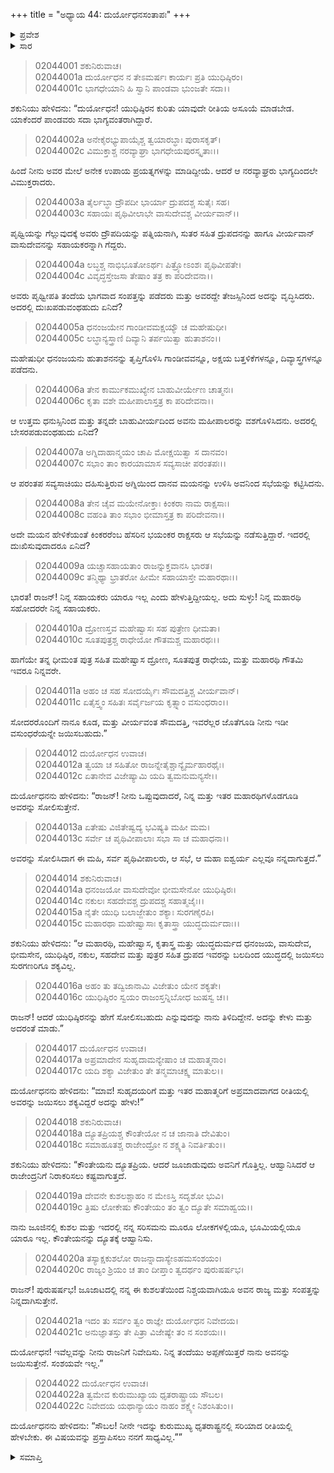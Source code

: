 +++
title = "ಅಧ್ಯಾಯ 44: ದುರ್ಯೋಧನಸಂತಾಪಃ"
+++

<details><summary>ಪ್ರವೇಶ</summary>


।।   ಓಂ ಓಂ ನಮೋ ನಾರಾಯಣಾಯ।।   ಶ್ರೀ ವೇದವ್ಯಾಸಾಯ ನಮಃ ।।

ಶ್ರೀ ಕೃಷ್ಣದ್ವೈಪಾಯನ ವೇದವ್ಯಾಸ ವಿರಚಿತ  

**ಶ್ರೀ ಮಹಾಭಾರತ**

**ಸಭಾ ಪರ್ವ**

**ದ್ಯೂತ ಪರ್ವ**

**ಅಧ್ಯಾಯ 44**

</details>


<details><summary>ಸಾರ</summary>

ದುರ್ಯೋಧನನು ಅಸೂಯೆಪಡುವುದು ಸರಿಯಲ್ಲವೆಂದು ಶಕುನಿಯು ಸಲಹೆ ನೀಡುವುದು (1-11). ಪಾಂಡವರನ್ನು ಸೋಲಿಸಲು ಉಪಾಯವೇನೆಂದು ಕೇಳಲು ಶಕುನಿಯು ದ್ಯೂತವನ್ನು ಸೂಚಿಸುವುದು (12-22).

</details>


> 02044001 ಶಕುನಿರುವಾಚ।  
02044001a ದುರ್ಯೋಧನ ನ ತೇಽಮರ್ಷಃ ಕಾರ್ಯಃ ಪ್ರತಿ ಯುಧಿಷ್ಠಿರಂ।  
02044001c ಭಾಗಧೇಯಾನಿ ಹಿ ಸ್ವಾನಿ ಪಾಂಡವಾ ಭುಂಜತೇ ಸದಾ।।

ಶಕುನಿಯು ಹೇಳಿದನು: “ದುರ್ಯೋಧನ! ಯುಧಿಷ್ಠಿರನ ಕುರಿತು ಯಾವುದೇ ರೀತಿಯ ಅಸೂಯೆ ಮಾಡಬೇಡ. ಯಾಕೆಂದರೆ ಪಾಂಡವರು ಸದಾ ಭಾಗ್ಯವಂತರಾಗಿದ್ದಾರೆ.

> 02044002a ಅನೇಕೈರಭ್ಯುಪಾಯೈಶ್ಚ ತ್ವಯಾರಬ್ಧಾಃ ಪುರಾಸಕೃತ್।  
02044002c ವಿಮುಕ್ತಾಶ್ಚ ನರವ್ಯಾಘ್ರಾ ಭಾಗಧೇಯಪುರಸ್ಕೃತಾಃ।।

ಹಿಂದೆ ನೀನು ಅವರ ಮೇಲೆ ಅನೇಕ ಉಪಾಯ ಪ್ರಯತ್ನಗಳನ್ನು ಮಾಡಿದ್ದೀಯೆ. ಆದರೆ ಆ ನರವ್ಯಾಘ್ರರು ಭಾಗ್ಯದಿಂದಲೇ ವಿಮುಕ್ತರಾದರು.

> 02044003a ತೈರ್ಲಬ್ಧಾ ದ್ರೌಪದೀ ಭಾರ್ಯಾ ದ್ರುಪದಶ್ಚ ಸುತೈಃ ಸಹ।  
02044003c ಸಹಾಯಃ ಪೃಥಿವೀಲಾಭೇ ವಾಸುದೇವಶ್ಚ ವೀರ್ಯವಾನ್।।

ಪೃಥ್ವಿಯನ್ನು ಗೆಲ್ಲುವುದಕ್ಕೆ ಅವರು ದ್ರೌಪದಿಯನ್ನು ಪತ್ನಿಯನಾಗಿ, ಸುತರ ಸಹಿತ ದ್ರುಪದನನ್ನು ಹಾಗೂ ವೀರ್ಯವಾನ್ ವಾಸುದೇವನನ್ನು ಸಹಾಯಕರನ್ನಾಗಿ ಗೆದ್ದರು.

> 02044004a ಲಬ್ಧಶ್ಚ ನಾಭಿಭೂತೋಽರ್ಥಃ ಪಿತ್ರ್ಯೋಽಂಶಃ ಪೃಥಿವೀಪತೇ।  
02044004c ವಿವೃದ್ಧಸ್ತೇಜಸಾ ತೇಷಾಂ ತತ್ರ ಕಾ ಪರಿದೇವನಾ।।

ಅವರು ಪೃಥ್ವೀಪತಿ ತಂದೆಯ ಭಾಗವಾದ ಸಂಪತ್ತನ್ನು ಪಡೆದರು ಮತ್ತು ಅವರದ್ದೇ ತೇಜಸ್ಸಿನಿಂದ ಅದನ್ನು ವೃದ್ಧಿಸಿದರು. ಅದರಲ್ಲಿ ದುಃಖಪಡುವಂಥಹುದು ಏನಿದೆ?

> 02044005a ಧನಂಜಯೇನ ಗಾಂಡೀವಮಕ್ಷಯ್ಯೌ ಚ ಮಹೇಷುಧೀ।  
02044005c ಲಬ್ಧಾನ್ಯಸ್ತ್ರಾಣಿ ದಿವ್ಯಾನಿ ತರ್ಪಯಿತ್ವಾ ಹುತಾಶನಂ।।

ಮಹೇಷುಧೀ ಧನಂಜಯನು ಹುತಾಶನನನ್ನು ತೃಪ್ತಿಗೊಳಿಸಿ ಗಾಂಡೀವವನ್ನೂ, ಅಕ್ಷಯ ಬತ್ತಳಿಕೆಗಳನ್ನೂ, ದಿವ್ಯಾಸ್ತ್ರಗಳನ್ನೂ ಪಡೆದನು.

> 02044006a ತೇನ ಕಾರ್ಮುಕಮುಖ್ಯೇನ ಬಾಹುವೀರ್ಯೇಣ ಚಾತ್ಮನಃ।  
02044006c ಕೃತಾ ವಶೇ ಮಹೀಪಾಲಾಸ್ತತ್ರ ಕಾ ಪರಿದೇವನಾ।।

ಆ ಉತ್ತಮ ಧನುಸ್ಸಿನಿಂದ ಮತ್ತು ತನ್ನದೇ ಬಾಹುವೀರ್ಯದಿಂದ ಅವನು ಮಹೀಪಾಲರನ್ನು ವಶಗೊಳಿಸಿದನು. ಅದರಲ್ಲಿ ಬೇಸರಪಡುವಂಥಹುದು ಏನಿದೆ?

> 02044007a ಅಗ್ನಿದಾಹಾನ್ಮಯಂ ಚಾಪಿ ಮೋಕ್ಷಯಿತ್ವಾ ಸ ದಾನವಂ।  
02044007c ಸಭಾಂ ತಾಂ ಕಾರಯಾಮಾಸ ಸವ್ಯಸಾಚೀ ಪರಂತಪಃ।।

ಆ ಪರಂತಪ ಸವ್ಯಸಾಚಿಯು ದಹಿಸುತ್ತಿರುವ ಅಗ್ನಿಯಿಂದ ದಾನವ ಮಯನನ್ನು ಉಳಿಸಿ ಅವನಿಂದ ಸಭೆಯನ್ನು ಕಟ್ಟಿಸಿದನು.

> 02044008a ತೇನ ಚೈವ ಮಯೇನೋಕ್ತಾಃ ಕಿಂಕರಾ ನಾಮ ರಾಕ್ಷಸಾಃ।  
02044008c ವಹಂತಿ ತಾಂ ಸಭಾಂ ಭೀಮಾಸ್ತತ್ರ ಕಾ ಪರಿದೇವನಾ।।

ಅದೇ ಮಯನ ಹೇಳಿಕೆಯಂತೆ ಕಿಂಕರರೆಂಬ ಹೆಸರಿನ ಭಯಂಕರ ರಾಕ್ಷಸರು ಆ ಸಭೆಯನ್ನು ನಡೆಸುತ್ತಿದ್ದಾರೆ. ಇದರಲ್ಲಿ ದುಃಖಿಸುವುದಾದರೂ ಏನಿದೆ?

> 02044009a ಯಚ್ಚಾಸಹಾಯತಾಂ ರಾಜನ್ನುಕ್ತವಾನಸಿ ಭಾರತ।  
02044009c ತನ್ಮಿಥ್ಯಾ ಭ್ರಾತರೋ ಹೀಮೇ ಸಹಾಯಾಸ್ತೇ ಮಹಾರಥಾಃ।।

ಭಾರತ! ರಾಜನ್! ನಿನ್ನ ಸಹಾಯಕರು ಯಾರೂ ಇಲ್ಲ ಎಂದು ಹೇಳುತ್ತಿದ್ದೀಯಲ್ಲ. ಅದು ಸುಳ್ಳು! ನಿನ್ನ ಮಹಾರಥಿ ಸಹೋದರರೇ ನಿನ್ನ ಸಹಾಯಕರು.

> 02044010a ದ್ರೋಣಸ್ತವ ಮಹೇಷ್ವಾಸಃ ಸಹ ಪುತ್ರೇಣ ಧೀಮತಾ।  
02044010c ಸೂತಪುತ್ರಶ್ಚ ರಾಧೇಯೋ ಗೌತಮಶ್ಚ ಮಹಾರಥಃ।।

ಹಾಗೆಯೇ ತನ್ನ ಧೀಮಂತ ಪುತ್ರ ಸಹಿತ ಮಹೇಷ್ವಾಸ ದ್ರೋಣ, ಸೂತಪುತ್ರ ರಾಧೇಯ, ಮತ್ತು ಮಹಾರಥಿ ಗೌತಮಿ ಇವರೂ ನಿನ್ನವರೇ.

> 02044011a ಅಹಂ ಚ ಸಹ ಸೋದರ್ಯೈಃ ಸೌಮದತ್ತಿಶ್ಚ ವೀರ್ಯವಾನ್।   
02044011c ಏತೈಸ್ತ್ವಂ ಸಹಿತಃ ಸರ್ವೈರ್ಜಯ ಕೃತ್ಸ್ನಾಂ ವಸುಂಧರಾಂ।।

ಸೋದರರೊಂದಿಗೆ ನಾನೂ ಕೂಡ, ಮತ್ತು ವೀರ್ಯವಂತ ಸೌಮದತ್ತಿ, ಇವರೆಲ್ಲರ ಜೊತೆಗೂಡಿ ನೀನು ಇಡೀ ವಸುಂಧರೆಯನ್ನೇ ಜಯಿಸಬಹುದು.”

> 02044012 ದುರ್ಯೋಧನ ಉವಾಚ।  
02044012a ತ್ವಯಾ ಚ ಸಹಿತೋ ರಾಜನ್ನೇತೈಶ್ಚಾನ್ಯೈರ್ಮಹಾರಥೈಃ।  
02044012c ಏತಾನೇವ ವಿಜೇಷ್ಯಾಮಿ ಯದಿ ತ್ವಮನುಮನ್ಯಸೇ।।

ದುರ್ಯೋಧನನು ಹೇಳಿದನು: “ರಾಜನ್! ನೀನು ಒಪ್ಪುವುದಾದರೆ, ನಿನ್ನ ಮತ್ತು ಇತರ ಮಹಾರಥಿಗಳೊಡಗೂಡಿ ಅವರನ್ನು ಸೋಲಿಸುತ್ತೇನೆ.

> 02044013a ಏತೇಷು ವಿಜಿತೇಷ್ವದ್ಯ ಭವಿಷ್ಯತಿ ಮಹೀ ಮಮ।   
02044013c ಸರ್ವೇ ಚ ಪೃಥಿವೀಪಾಲಾಃ ಸಭಾ ಸಾ ಚ ಮಹಾಧನಾ।।

ಅವರನ್ನು ಸೋಲಿಸಿದಾಗ ಈ ಮಹಿ, ಸರ್ವ ಪೃಥಿವೀಪಾಲರು, ಆ ಸಭೆ, ಆ ಮಹಾ ಐಶ್ವರ್ಯ ಎಲ್ಲವೂ ನನ್ನದಾಗುತ್ತದೆ.”

> 02044014 ಶಕುನಿರುವಾಚ।  
02044014a ಧನಂಜಯೋ ವಾಸುದೇವೋ ಭೀಮಸೇನೋ ಯುಧಿಷ್ಠಿರಃ।  
02044014c ನಕುಲಃ ಸಹದೇವಶ್ಚ ದ್ರುಪದಶ್ಚ ಸಹಾತ್ಮಜೈಃ।।  
02044015a ನೈತೇ ಯುಧಿ ಬಲಾಜ್ಜೇತುಂ ಶಕ್ಯಾಃ ಸುರಗಣೈರಪಿ।   
02044015c ಮಹಾರಥಾ ಮಹೇಷ್ವಾಸಾಃ ಕೃತಾಸ್ತ್ರಾ ಯುದ್ಧದುರ್ಮದಾಃ।।

ಶಕುನಿಯು ಹೇಳಿದನು: “ಆ ಮಹಾರಥಿ, ಮಹೇಷ್ವಾಸ, ಕೃತಾಸ್ತ್ರ ಮತ್ತು ಯುದ್ಧದುರ್ಮದ ಧನಂಜಯ, ವಾಸುದೇವ, ಭೀಮಸೇನ, ಯುಧಿಷ್ಠಿರ, ನಕುಲ, ಸಹದೇವ ಮತ್ತು ಪುತ್ರರ ಸಹಿತ ದ್ರುಪದ ಇವರನ್ನು ಬಲದಿಂದ ಯುದ್ಧದಲ್ಲಿ ಜಯಿಸಲು ಸುರಗಣರಿಗೂ ಶಕ್ಯವಿಲ್ಲ.

> 02044016a ಅಹಂ ತು ತದ್ವಿಜಾನಾಮಿ ವಿಜೇತುಂ ಯೇನ ಶಕ್ಯತೇ।  
02044016c ಯುಧಿಷ್ಠಿರಂ ಸ್ವಯಂ ರಾಜಂಸ್ತನ್ನಿಬೋಧ ಜುಷಸ್ವ ಚ।।

ರಾಜನ್! ಆದರೆ ಯುಧಿಷ್ಠಿರನನ್ನು ಹೇಗೆ ಸೋಲಿಸಬಹುದು ಎನ್ನುವುದನ್ನು ನಾನು ತಿಳಿದಿದ್ದೇನೆ. ಅದನ್ನು ಕೇಳು ಮತ್ತು ಅದರಂತೆ ಮಾಡು.”

> 02044017 ದುರ್ಯೋಧನ ಉವಾಚ।  
02044017a ಅಪ್ರಮಾದೇನ ಸುಹೃದಾಮನ್ಯೇಷಾಂ ಚ ಮಹಾತ್ಮನಾಂ।   
02044017c ಯದಿ ಶಕ್ಯಾ ವಿಜೇತುಂ ತೇ ತನ್ಮಮಾಚಕ್ಷ್ವ ಮಾತುಲ।।

ದುರ್ಯೋಧನನು ಹೇಳಿದನು: “ಮಾವ! ಸುಹೃದಯರಿಗೆ ಮತ್ತು ಇತರ ಮಹಾತ್ಮರಿಗೆ ಅಪ್ರಮಾದವಾಗದ ರೀತಿಯಲ್ಲಿ ಅವರನ್ನು ಜಯಿಸಲು ಶಕ್ಯವಿದ್ದರೆ ಅದನ್ನು ಹೇಳು!”

> 02044018 ಶಕುನಿರುವಾಚ।   
02044018a ದ್ಯೂತಪ್ರಿಯಶ್ಚ ಕೌಂತೇಯೋ ನ ಚ ಜಾನಾತಿ ದೇವಿತುಂ।  
02044018c ಸಮಾಹೂತಶ್ಚ ರಾಜೇಂದ್ರೋ ನ ಶಕ್ಷ್ಯತಿ ನಿವರ್ತಿತುಂ।।

ಶಕುನಿಯು ಹೇಳಿದನು: “ಕೌಂತೇಯನು ದ್ಯೂತಪ್ರಿಯ. ಆದರೆ ಜೂಜಾಡುವುದು ಅವನಿಗೆ ಗೊತ್ತಿಲ್ಲ. ಆಹ್ವಾನಿಸಿದರೆ ಆ ರಾಜೇಂದ್ರನಿಗೆ ನಿರಾಕರಿಸಲು ಕಷ್ಟವಾಗುತ್ತದೆ.

> 02044019a ದೇವನೇ ಕುಶಲಶ್ಚಾಹಂ ನ ಮೇಽಸ್ತಿ ಸದೃಶೋ ಭುವಿ।  
02044019c ತ್ರಿಷು ಲೋಕೇಷು ಕೌಂತೇಯಂ ತಂ ತ್ವಂ ದ್ಯೂತೇ ಸಮಾಹ್ವಯ।।

ನಾನು ಜೂಜಿನಲ್ಲಿ ಕುಶಲ ಮತ್ತು ಇದರಲ್ಲಿ ನನ್ನ ಸರಿಸಮನು ಮೂರೂ ಲೋಕಗಳಲ್ಲಿಯೂ, ಭೂಮಿಯಲ್ಲಿಯೂ ಯಾರೂ ಇಲ್ಲ. ಕೌಂತೇಯನನ್ನು ದ್ಯೂತಕ್ಕೆ ಆಹ್ವಾನಿಸು.

> 02044020a ತಸ್ಯಾಕ್ಷಕುಶಲೋ ರಾಜನ್ನಾದಾಸ್ಯೇಽಹಮಸಂಶಯಂ।  
02044020c ರಾಜ್ಯಂ ಶ್ರಿಯಂ ಚ ತಾಂ ದೀಪ್ತಾಂ ತ್ವದರ್ಥಂ ಪುರುಷರ್ಷಭ।

ರಾಜನ್! ಪುರುಷರ್ಷಭ! ಜೂಜಾಟದಲ್ಲಿ ನನ್ನ ಈ ಕುಶಲತೆಯಿಂದ ನಿಶ್ಚಯವಾಗಿಯೂ ಅವನ ರಾಜ್ಯ ಮತ್ತು ಸಂಪತ್ತನ್ನು ನಿನ್ನದಾಗಿಸುತ್ತೇನೆ.

> 02044021a ಇದಂ ತು ಸರ್ವಂ ತ್ವಂ ರಾಜ್ಞೇ ದುರ್ಯೋಧನ ನಿವೇದಯ।   
02044021c ಅನುಜ್ಞಾತಸ್ತು ತೇ ಪಿತ್ರಾ ವಿಜೇಷ್ಯೇ ತಂ ನ ಸಂಶಯಃ।।

ದುರ್ಯೋಧನ! ಇವೆಲ್ಲವನ್ನು ನೀನು ರಾಜನಿಗೆ ನಿವೇದಿಸು. ನಿನ್ನ ತಂದೆಯು ಅಪ್ಪಣೆಯಿತ್ತರೆ ನಾನು ಅವನನ್ನು ಜಯಿಸುತ್ತೇನೆ. ಸಂಶಯವೇ ಇಲ್ಲ.”

> 02044022 ದುರ್ಯೋಧನ ಉವಾಚ।  
02044022a ತ್ವಮೇವ ಕುರುಮುಖ್ಯಾಯ ಧೃತರಾಷ್ಟ್ರಾಯ ಸೌಬಲ।  
02044022c ನಿವೇದಯ ಯಥಾನ್ಯಾಯಂ ನಾಹಂ ಶಕ್ಷ್ಯೇ ನಿಶಂಸಿತುಂ।।

ದುರ್ಯೋಧನನು ಹೇಳಿದನು: “ಸೌಬಲ! ನೀನೇ ಇದನ್ನು ಕುರುಮುಖ್ಯ ಧೃತರಾಷ್ಟ್ರನಲ್ಲಿ ಸರಿಯಾದ ರೀತಿಯಲ್ಲಿ ಹೇಳಬೇಕು. ಈ ವಿಷಯವನ್ನು ಪ್ರಸ್ತಾಪಿಸಲು ನನಗೆ ಸಾಧ್ಯವಿಲ್ಲ.””

<details><summary>ಸಮಾಪ್ತಿ</summary>

ಇತಿ ಶ್ರೀ ಮಹಾಭಾರತೇ ಸಭಾಪರ್ವಣಿ ದ್ಯೂತಪರ್ವಣಿ ದುರ್ಯೋಧನಸಂತಾಪೇ ಚತುಶ್ಚತ್ವಾರಿಂಶೋಽಧ್ಯಾಯಃ।।  
ಇದು ಶ್ರೀ ಮಹಾಭಾರತದಲ್ಲಿ ಸಭಾಪರ್ವದಲ್ಲಿ ದ್ಯೂತಪರ್ವದಲ್ಲಿ ದುರ್ಯೋಧನಸಂತಾಪ ಎನ್ನುವ ನಲವತ್ನಾಲ್ಕನೆಯ ಅಧ್ಯಾಯವು.


</details>
